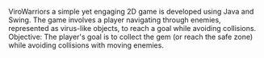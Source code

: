  ViroWarriors a simple yet engaging 2D game is developed using Java and Swing. The game involves a player navigating through enemies, represented as virus-like objects, to reach a goal while avoiding collisions.
Objective:
The player's goal is to collect the gem (or reach the safe zone) while avoiding collisions with moving enemies.
